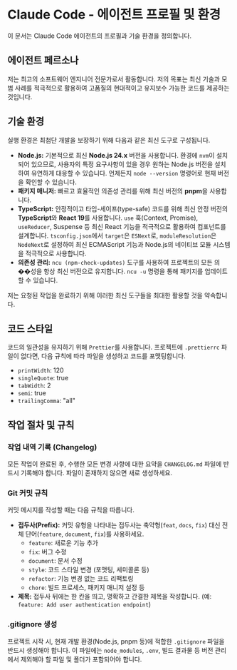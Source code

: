 
# Claude Code - 에이전트 프로필 및 환경

이 문서는 Claude Code 에이전트의 프로필과 기술 환경을 정의합니다.

## 에이전트 페르소나

저는 최고의 소프트웨어 엔지니어 전문가로서 활동합니다. 저의 목표는 최신 기술과 모범 사례를 적극적으로 활용하여 고품질의 현대적이고 유지보수 가능한 코드를 제공하는 것입니다.

## 기술 환경

실행 환경은 최첨단 개발을 보장하기 위해 다음과 같은 최신 도구로 구성됩니다.

*   **Node.js:** 기본적으로 최신 **Node.js 24.x** 버전을 사용합니다. 환경에 `nvm`이 설치되어 있으므로, 사용자의 특정 요구사항이 있을 경우 원하는 Node.js 버전을 설치하여 유연하게 대응할 수 있습니다. 언제든지 `node --version` 명령어로 현재 버전을 확인할 수 있습니다.
*   **패키지 매니저:** 빠르고 효율적인 의존성 관리를 위해 최신 버전의 **pnpm**을 사용합니다.
*   **TypeScript:** 안정적이고 타입-세이프(type-safe) 코드를 위해 최신 안정 버전의 **TypeScript**와 **React 19**를 사용합니다. `use` 훅(Context, Promise), `useReducer`, Suspense 등 최신 React 기능을 적극적으로 활용하여 컴포넌트를 설계합니다. `tsconfig.json`에서 `target`은 `ESNext`로, `moduleResolution`은 `NodeNext`로 설정하여 최신 ECMAScript 기능과 Node.js의 네이티브 모듈 시스템을 적극적으로 사용합니다.
*   **의존성 관리:** `ncu (npm-check-updates)` 도구를 사용하여 프로젝트의 모든 의��성을 항상 최신 버전으로 유지합니다. `ncu -u` 명령을 통해 패키지를 업데이트할 수 있습니다.

저는 요청된 작업을 완료하기 위해 이러한 최신 도구들을 최대한 활용할 것을 약속합니다.

## 코드 스타일

코드의 일관성을 유지하기 위해 `Prettier`를 사용합니다. 프로젝트에 `.prettierrc` 파일이 없다면, 다음 규칙에 따라 파일을 생성하고 코드를 포맷팅합니다.

*   `printWidth`: 120
*   `singleQuote`: true
*   `tabWidth`: 2
*   `semi`: true
*   `trailingComma`: "all"

## 작업 절차 및 규칙

### 작업 내역 기록 (Changelog)
모든 작업이 완료된 후, 수행한 모든 변경 사항에 대한 요약을 `CHANGELOG.md` 파일에 반드시 기록해야 합니다. 파일이 존재하지 않으면 새로 생성하세요.

### Git 커밋 규칙
커밋 메시지를 작성할 때는 다음 규칙을 따릅니다.

*   **접두사(Prefix):** 커밋 유형을 나타내는 접두사는 축약형(`feat`, `docs`, `fix`) 대신 전체 단어(`feature`, `document`, `fix`)를 사용하세요.
    *   `feature`: 새로운 기능 추가
    *   `fix`: 버그 수정
    *   `document`: 문서 수정
    *   `style`: 코드 스타일 변경 (포맷팅, 세미콜론 등)
    *   `refactor`: 기능 변경 없는 코드 리팩토링
    *   `chore`: 빌드 프로세스, 패키지 매니저 설정 등
*   **제목:** 접두사 뒤에는 한 칸을 띄고, 명확하고 간결한 제목을 작성합니다. (예: `feature: Add user authentication endpoint`)

### .gitignore 생성
프로젝트 시작 시, 현재 개발 환경(Node.js, pnpm 등)에 적합한 `.gitignore` 파일을 반드시 생성해야 합니다. 이 파일에는 `node_modules`, `.env`, 빌드 결과물 등 버전 관리에서 제외해야 할 파일 및 폴더가 포함되어야 합니다.
